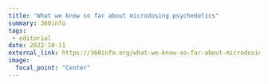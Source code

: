 ```yaml
---
title: "What we know so far about microdosing psychedelics"
summary: 360info
tags:
 - editorial
date: 2022-10-11
external_link: https://360info.org/what-we-know-so-far-about-microdosing-psychedelics/
image:
  focal_point: "Center"
---
```

